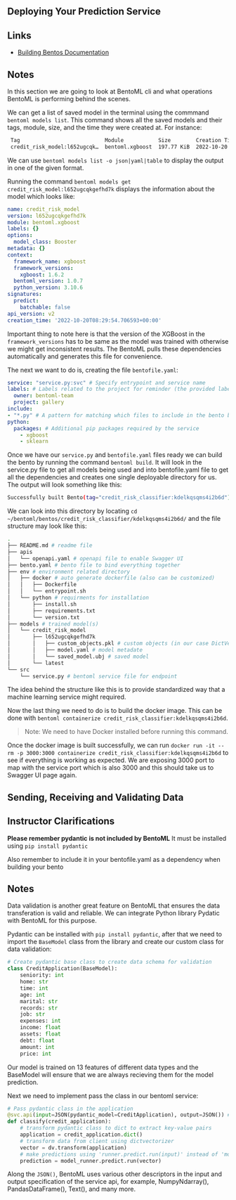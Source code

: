 
## Deploying Your Prediction Service

## Links
* [Building Bentos Documentation](https://docs.bentoml.org/en/latest/concepts/bento.html)

## Notes

In this section we are going to look at BentoML cli and what operations BentoML is performing behind the scenes.

We can get a list of saved model in the terminal using the commmand `bentoml models list`. This command shows all the saved models and their tags, module, size, and the time they were created at. For instance:

```bash
 Tag                           Module           Size        Creation Time
 credit_risk_model:l652ugcqk…  bentoml.xgboost  197.77 KiB  2022-10-20 08:29:54
```

We can use `bentoml models list -o json|yaml|table` to display the output in one of the given format.

Running the command `bentoml models get credit_risk_model:l652ugcqkgefhd7k` displays the information about the model which looks like:

```yaml
name: credit_risk_model
version: l652ugcqkgefhd7k
module: bentoml.xgboost
labels: {}
options:
  model_class: Booster
metadata: {}
context:
  framework_name: xgboost
  framework_versions:
    xgboost: 1.6.2
  bentoml_version: 1.0.7
  python_version: 3.10.6
signatures:
  predict:
    batchable: false
api_version: v2
creation_time: '2022-10-20T08:29:54.706593+00:00'
```

Important thing to note here is that the version of the XGBoost in the `framework_versions` has to be same as the model was trained with otherwise we might get inconsistent results. The BentoML pulls these dependencies automatically and generates this file for convenience.

The next we want to do is, creating the file `bentofile.yaml`:

```yaml
service: "service.py:svc" # Specify entrypoint and service name
labels: # Labels related to the project for reminder (the provided labels are just for example)
  owner: bentoml-team
  project: gallery
include:
- "*.py" # A pattern for matching which files to include in the bento build
python:
  packages: # Additional pip packages required by the service
    - xgboost
    - sklearn
```

Once we have our `service.py` and `bentofile.yaml` files ready we can build the bento by running the command `bentoml build`. It will look in the service.py file to get all models being used and into bentofile.yaml file to get all the dependencies and creates one single deployable directory for us. The output will look something like this:

```bash
Successfully built Bento(tag="credit_risk_classifier:kdelkqsqms4i2b6d")
```

We can look into this directory by locating `cd ~/bentoml/bentos/credit_risk_classifier/kdelkqsqms4i2b6d/` and the file structure may look like this:

```bash
.
├── README.md # readme file
├── apis
│   └── openapi.yaml # openapi file to enable Swagger UI
├── bento.yaml # bento file to bind everything together
├── env # environment related directory
│   ├── docker # auto generate dockerfile (also can be customized)
│   │   ├── Dockerfile
│   │   └── entrypoint.sh
│   └── python # requirments for installation
│       ├── install.sh
│       ├── requirements.txt
│       └── version.txt
├── models # trained model(s)
│   └── credit_risk_model
│       ├── l652ugcqkgefhd7k
│       │   ├── custom_objects.pkl # custom objects (in our case DictVectorizer)
│       │   ├── model.yaml # model metadate
│       │   └── saved_model.ubj # saved model
│       └── latest
└── src
    └── service.py # bentoml service file for endpoint
```

The idea behind the structure like this is to provide standardized way that a machine learning service might required.

Now the last thing we need to do is to build the docker image. This can be done with `bentoml containerize credit_risk_classifier:kdelkqsqms4i2b6d`.

> Note: We need to have Docker installed before running this command.

Once the docker image is built successfully, we can run `docker run -it --rm -p 3000:3000 containerize credit_risk_classifier:kdelkqsqms4i2b6d` to see if everything is working as expected. We are exposing 3000 port to map with the service port which is also 3000 and this should take us to Swagger UI page again.

## Sending, Receiving and Validating Data

## Instructor Clarifications
**Please remember pydantic is not included by BentoML**
It must be installed using ```pip install pydantic```

Also remember to include it in your bentofile.yaml as a dependency when building your bento

## Notes

Data validation is another great feature on BentoML that ensures the data transferation is valid and reliable. We can integrate Python library Pydatic with BentoML for this purpose.

Pydantic can be installed with `pip install pydantic`, after that we need to import the `BaseModel` class from the library and create our custom class for data validation:

```python
# Create pydantic base class to create data schema for validation
class CreditApplication(BaseModel):
    seniority: int
    home: str
    time: int
    age: int
    marital: str
    records: str
    job: str
    expenses: int
    income: float
    assets: float
    debt: float
    amount: int
    price: int
```

Our model is trained on 13 features of different data types and the BaseModel will ensure that we are always recieving them for the model prediction.

Next we need to implement pass the class in our bentoml service:

```python
# Pass pydantic class in the application
@svc.api(input=JSON(pydantic_model=CreditApplication), output=JSON()) # decorate endpoint as in json format for input and output
def classify(credit_application):
    # transform pydantic class to dict to extract key-value pairs 
    application = credit_application.dict()
    # transform data from client using dictvectorizer
    vector = dv.transform(application)
    # make predictions using 'runner.predict.run(input)' instead of 'model.predict'
    prediction = model_runner.predict.run(vector) 
```

Along the `JSON()`, BentoML uses various other descriptors in the input and output specification of the service api, for example, NumpyNdarray(), PandasDataFrame(), Text(), and many more.